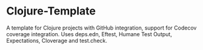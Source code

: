 # Clojure-Template
A template for Clojure projects with GitHub integration, support for Codecov coverage integration. Uses deps.edn, Eftest, Humane Test Output, Expectations, Cloverage and test.check.
